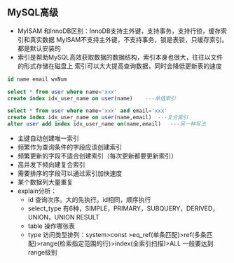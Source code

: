 ## MySQL高级
* MyISAM 和InnoDB区别：InnoDB支持主外键，支持事务，支持行锁，缓存索引和真实数据
    MyISAM不支持主外键，不支持事务，锁是表锁，只缓存索引。都是默认安装的
* 索引是帮助MySQL高效获取数据的数据结构，索引本身也很大，往往以文件的形式存储在磁盘上
    索引可以大大提高查询数据，同时会降低更新表的速度
```sql
id name email wxNum

select * from user where name='xxx'
create index idx_user_name on user(name)    ---单值索引

select * from user where name='xxx' and email='xxx'
create index idx_user_name on user(name,email)  ---复合索引
alter user add index idx_user_name on(name,email)   ---另一种写法
```
* 主键自动创建唯一索引
* 频繁作为查询条件的字段应该创建索引
* 频繁更新的字段不适合创建索引（每次更新都要更新索引）
* 高并发下倾向建复合索引
* 需要排序的字段可以通过索引加快速度
* 某个数据列大量重复
* explain分析：
    * id 查询次序。大的先执行。id相同，顺序执行
    * select_type 有6种，SIMPLE，PRIMARY，SUBQUERY，DERIVED，UNION，UNION RESULT
    * table 操作哪张表
    * type 访问类型排列：system>const >eq_ref(单条匹配)>ref(多条匹配)>range(检索指定范围的行)>index(全索引扫描)>ALL 
    一般要达到range级别
        
    